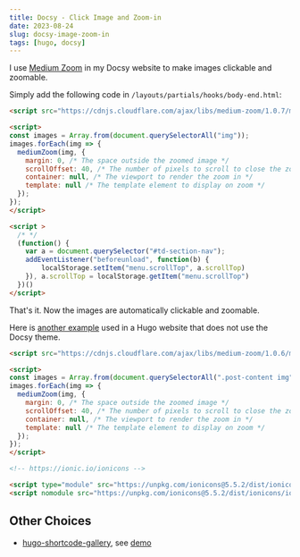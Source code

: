 ```yaml
---
title: Docsy - Click Image and Zoom-in
date: 2023-08-24
slug: docsy-image-zoom-in
tags: [hugo, docsy]
---
```


I use [Medium Zoom](https://medium-zoom.francoischalifour.com/) in my Docsy website to make images clickable and zoomable. 

Simply add the following code in `/layouts/partials/hooks/body-end.html`:

```html
<script src="https://cdnjs.cloudflare.com/ajax/libs/medium-zoom/1.0.7/medium-zoom.min.js" crossorigin="anonymous" referrerpolicy="no-referrer"></script>

<script>
const images = Array.from(document.querySelectorAll("img"));
images.forEach(img => {
  mediumZoom(img, {
    margin: 0, /* The space outside the zoomed image */
    scrollOffset: 40, /* The number of pixels to scroll to close the zoom */
    container: null, /* The viewport to render the zoom in */
    template: null /* The template element to display on zoom */
  });
});
</script>

<script > 
  /* */
  (function() {
    var a = document.querySelector("#td-section-nav");
    addEventListener("beforeunload", function(b) {
        localStorage.setItem("menu.scrollTop", a.scrollTop)
    }), a.scrollTop = localStorage.getItem("menu.scrollTop")
  })()
</script>
```

That's it. Now the images are automatically clickable and zoomable.

Here is [another example](https://github.com/russmckendrick/blog/blob/428e00b236fd3fcf484190d1d32759b9a51643b6/layouts/partials/extend_footer.html#L1-L13) used in a Hugo website that does not use the Docsy theme.

```html
<script src="https://cdnjs.cloudflare.com/ajax/libs/medium-zoom/1.0.6/medium-zoom.min.js" integrity="sha512-N9IJRoc3LaP3NDoiGkcPa4gG94kapGpaA5Zq9/Dr04uf5TbLFU5q0o8AbRhLKUUlp8QFS2u7S+Yti0U7QtuZvQ==" crossorigin="anonymous" referrerpolicy="no-referrer"></script>

<script>
const images = Array.from(document.querySelectorAll(".post-content img"));
images.forEach(img => {
  mediumZoom(img, {
    margin: 0, /* The space outside the zoomed image */
    scrollOffset: 40, /* The number of pixels to scroll to close the zoom */
    container: null, /* The viewport to render the zoom in */
    template: null /* The template element to display on zoom */
  });
});
</script>

<!-- https://ionic.io/ionicons -->

<script type="module" src="https://unpkg.com/ionicons@5.5.2/dist/ionicons/ionicons.esm.js"></script>
<script nomodule src="https://unpkg.com/ionicons@5.5.2/dist/ionicons/ionicons.js"></script>
```

## Other Choices

- [hugo-shortcode-gallery](https://github.com/mfg92/hugo-shortcode-gallery), see [demo](https://matze.rocks/images/)
